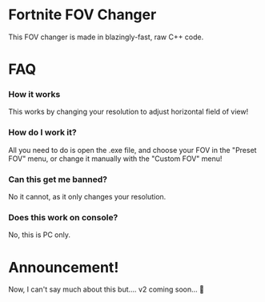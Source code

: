 # Fortnite FOV Changer
This FOV changer is made in blazingly-fast, raw C++ code.

# FAQ
### How it works
This works by changing your resolution to adjust horizontal field of view!

### How do I work it?
All you need to do is open the .exe file, and choose your FOV in the "Preset FOV" menu, or change it manually with the "Custom FOV" menu!

### Can this get me banned?
No it cannot, as it only changes your resolution.

### Does this work on console?
No, this is PC only.

# Announcement!
Now, I can't say much about this but.... v2 coming soon... 🤫
